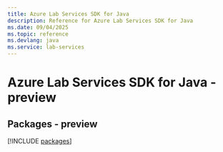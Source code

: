 ```yaml
---
title: Azure Lab Services SDK for Java
description: Reference for Azure Lab Services SDK for Java
ms.date: 09/04/2025
ms.topic: reference
ms.devlang: java
ms.service: lab-services
---
```

# Azure Lab Services SDK for Java - preview
## Packages - preview
[!INCLUDE [packages](lab-services-index.md)]